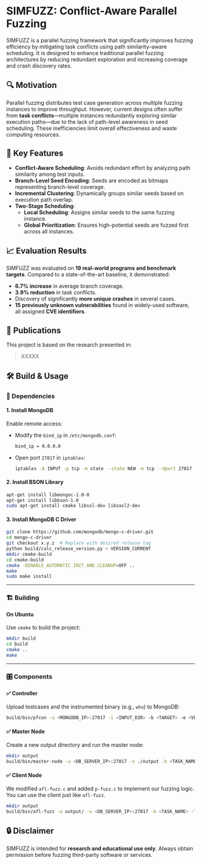 # SIMFUZZ: Conflict-Aware Parallel Fuzzing

SIMFUZZ is a parallel fuzzing framework that significantly improves fuzzing efficiency by mitigating task conflicts using path similarity–aware scheduling. It is designed to enhance traditional parallel fuzzing architectures by reducing redundant exploration and increasing coverage and crash discovery rates.

## 🔍 Motivation

Parallel fuzzing distributes test case generation across multiple fuzzing instances to improve throughput. However, current designs often suffer from **task conflicts**—multiple instances redundantly exploring similar execution paths—due to the lack of path-level awareness in seed scheduling. These inefficiencies limit overall effectiveness and waste computing resources.

## 🚀 Key Features

- **Conflict-Aware Scheduling**: Avoids redundant effort by analyzing path similarity among test inputs.
- **Branch-Level Seed Encoding**: Seeds are encoded as bitmaps representing branch-level coverage.
- **Incremental Clustering**: Dynamically groups similar seeds based on execution path overlap.
- **Two-Stage Scheduling**:
  - **Local Scheduling**: Assigns similar seeds to the same fuzzing instance.
  - **Global Prioritization**: Ensures high-potential seeds are fuzzed first across all instances.

## 📈 Evaluation Results

SIMFUZZ was evaluated on **19 real-world programs and benchmark targets**. Compared to a state-of-the-art baseline, it demonstrated:

- **6.7% increase** in average branch coverage.
- **3.9% reduction** in task conflicts.
- Discovery of significantly **more unique crashes** in several cases.
- **15 previously unknown vulnerabilities** found in widely-used software, all assigned **CVE identifiers**.

## 📜 Publications

This project is based on the research presented in:

> XXXXX

## 🛠️ Build & Usage

### 📆 Dependencies

#### 1. Install MongoDB

Enable remote access:

- Modify the `bind_ip` in `/etc/mongodb.conf`:
  ```bash
  bind_ip = 0.0.0.0
  ```

- Open port `27017` in `iptables`:
  ```bash
  iptables -A INPUT -p tcp -m state --state NEW -m tcp --dport 27017 -j ACCEPT
  ```

#### 2. Install BSON Library

```bash
apt-get install libmongoc-1.0-0
apt-get install libbson-1.0
sudo apt-get install cmake libssl-dev libsasl2-dev
```

#### 3. Install MongoDB C Driver

```bash
git clone https://github.com/mongodb/mongo-c-driver.git
cd mongo-c-driver
git checkout x.y.z  # Replace with desired release tag
python build/calc_release_version.py > VERSION_CURRENT
mkdir cmake-build
cd cmake-build
cmake -DENABLE_AUTOMATIC_INIT_AND_CLEANUP=OFF ..
make
sudo make install
```

---

### 🏗️ Building

#### On Ubuntu

Use `cmake` to build the project:

```bash
mkdir build
cd build
cmake ..
make
```

---

### 🎛️ Components

#### ✅ Controller

Upload testcases and the instrumented binary (e.g., `who`) to MongoDB:

```bash
build/bin/pfcon -u <MONGODB_IP>:27017 -i <INPUT_DIR> -b <TARGET> -e <VERSION_NUMBER>
```

#### ✅ Master Node

Create a new output directory and run the master node:

```bash
mkdir output
build/bin/master-node -u <DB_SERVER_IP>:27017 -o ./output -b <TASK_NAME> -l <MASTER_IP> -p <MASTER_PORT> -N <CLIENT_COUNT> ./LOCAL_PROGRAM_NAME @@
```

#### ✅ Client Node

We modified `afl-fuzz.c` and added `p-fuzz.c` to implement our fuzzing logic. You can use the client just like `afl-fuzz`.

```bash
mkdir output
build/bin/afl-fuzz -o output/ -u <DB_SERVER_IP>:27017 -b <TASK_NAME> -l <MASTER_IP> -p <MASTER_PORT> ./LOCAL_PROGRAM_NAME @@
```


## 🔒 Disclaimer

SIMFUZZ is intended for **research and educational use only**. Always obtain permission before fuzzing third-party software or services.

